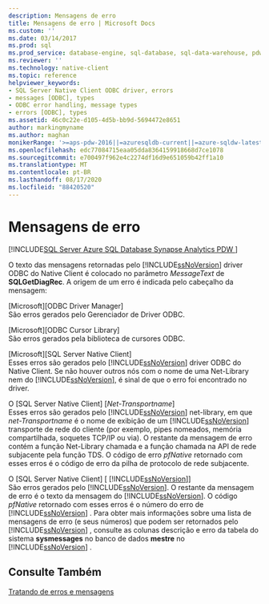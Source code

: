 ```yaml
---
description: Mensagens de erro
title: Mensagens de erro | Microsoft Docs
ms.custom: ''
ms.date: 03/14/2017
ms.prod: sql
ms.prod_service: database-engine, sql-database, sql-data-warehouse, pdw
ms.reviewer: ''
ms.technology: native-client
ms.topic: reference
helpviewer_keywords:
- SQL Server Native Client ODBC driver, errors
- messages [ODBC], types
- ODBC error handling, message types
- errors [ODBC], types
ms.assetid: 46c0c22e-d105-4d5b-bb9d-5694472e8651
author: markingmyname
ms.author: maghan
monikerRange: '>=aps-pdw-2016||=azuresqldb-current||=azure-sqldw-latest||>=sql-server-2016||=sqlallproducts-allversions||>=sql-server-linux-2017||=azuresqldb-mi-current'
ms.openlocfilehash: edc77084715eaa05dda8364159918668d7ce1078
ms.sourcegitcommit: e700497f962e4c2274df16d9e651059b42ff1a10
ms.translationtype: MT
ms.contentlocale: pt-BR
ms.lasthandoff: 08/17/2020
ms.locfileid: "88420520"
---
```

# <a name="error-messages"></a>Mensagens de erro
[!INCLUDE[SQL Server Azure SQL Database Synapse Analytics PDW ](../../includes/applies-to-version/sql-asdb-asdbmi-asa-pdw.md)]

  O texto das mensagens retornadas pelo [!INCLUDE[ssNoVersion](../../includes/ssnoversion-md.md)] driver ODBC do Native Client é colocado no parâmetro *MessageText* de **SQLGetDiagRec**. A origem de um erro é indicada pelo cabeçalho da mensagem:  
  
 [Microsoft][ODBC Driver Manager]  
 São erros gerados pelo Gerenciador de Driver ODBC.  
  
 [Microsoft][ODBC Cursor Library]  
 São erros gerados pela biblioteca de cursores ODBC.  
  
 [Microsoft][SQL Server Native Client]  
 Esses erros são gerados pelo [!INCLUDE[ssNoVersion](../../includes/ssnoversion-md.md)] driver ODBC do Native Client. Se não houver outros nós com o nome de uma Net-Library nem do [!INCLUDE[ssNoVersion](../../includes/ssnoversion-md.md)], é sinal de que o erro foi encontrado no driver.  
  
 O [SQL Server Native Client] [*Net-Transportname*]  
 Esses erros são gerados pelo [!INCLUDE[ssNoVersion](../../includes/ssnoversion-md.md)] net-library, em que *net-Transportname* é o nome de exibição de um [!INCLUDE[ssNoVersion](../../includes/ssnoversion-md.md)] transporte de rede do cliente (por exemplo, pipes nomeados, memória compartilhada, soquetes TCP/IP ou via). O restante da mensagem de erro contém a função Net-Library chamada e a função chamada na API de rede subjacente pela função TDS. O código de erro *pfNative* retornado com esses erros é o código de erro da pilha de protocolo de rede subjacente.  
  
 O [SQL Server Native Client] [ [!INCLUDE[ssNoVersion](../../includes/ssnoversion-md.md)]]  
 São erros gerados pelo [!INCLUDE[ssNoVersion](../../includes/ssnoversion-md.md)]. O restante da mensagem de erro é o texto da mensagem do [!INCLUDE[ssNoVersion](../../includes/ssnoversion-md.md)]. O código *pfNative* retornado com esses erros é o número do erro de [!INCLUDE[ssNoVersion](../../includes/ssnoversion-md.md)] . Para obter mais informações sobre uma lista de mensagens de erro (e seus números) que podem ser retornados pelo [!INCLUDE[ssNoVersion](../../includes/ssnoversion-md.md)] , consulte as colunas descrição e erro da tabela do sistema **sysmessages** no banco de dados **mestre** no [!INCLUDE[ssNoVersion](../../includes/ssnoversion-md.md)] .  
  
## <a name="see-also"></a>Consulte Também  
 [Tratando de erros e mensagens](../../relational-databases/native-client-odbc-error-messages/handling-errors-and-messages.md)  
  
  
